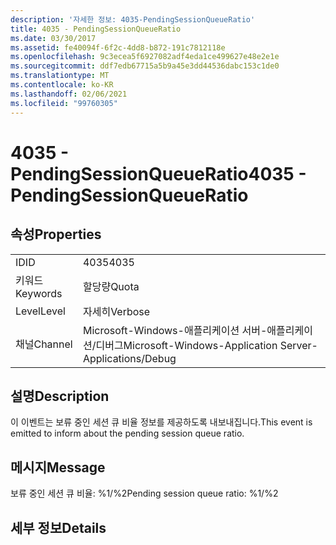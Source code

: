 ```yaml
---
description: '자세한 정보: 4035-PendingSessionQueueRatio'
title: 4035 - PendingSessionQueueRatio
ms.date: 03/30/2017
ms.assetid: fe40094f-6f2c-4dd8-b872-191c7812118e
ms.openlocfilehash: 9c3ecea5f6927082adf4eda1ce499627e48e2e1e
ms.sourcegitcommit: ddf7edb67715a5b9a45e3dd44536dabc153c1de0
ms.translationtype: MT
ms.contentlocale: ko-KR
ms.lasthandoff: 02/06/2021
ms.locfileid: "99760305"
---
```

# <a name="4035---pendingsessionqueueratio"></a><span data-ttu-id="5003b-103">4035 - PendingSessionQueueRatio</span><span class="sxs-lookup"><span data-stu-id="5003b-103">4035 - PendingSessionQueueRatio</span></span>

## <a name="properties"></a><span data-ttu-id="5003b-104">속성</span><span class="sxs-lookup"><span data-stu-id="5003b-104">Properties</span></span>  
  
|||  
|-|-|  
|<span data-ttu-id="5003b-105">ID</span><span class="sxs-lookup"><span data-stu-id="5003b-105">ID</span></span>|<span data-ttu-id="5003b-106">4035</span><span class="sxs-lookup"><span data-stu-id="5003b-106">4035</span></span>|  
|<span data-ttu-id="5003b-107">키워드</span><span class="sxs-lookup"><span data-stu-id="5003b-107">Keywords</span></span>|<span data-ttu-id="5003b-108">할당량</span><span class="sxs-lookup"><span data-stu-id="5003b-108">Quota</span></span>|  
|<span data-ttu-id="5003b-109">Level</span><span class="sxs-lookup"><span data-stu-id="5003b-109">Level</span></span>|<span data-ttu-id="5003b-110">자세히</span><span class="sxs-lookup"><span data-stu-id="5003b-110">Verbose</span></span>|  
|<span data-ttu-id="5003b-111">채널</span><span class="sxs-lookup"><span data-stu-id="5003b-111">Channel</span></span>|<span data-ttu-id="5003b-112">Microsoft-Windows-애플리케이션 서버-애플리케이션/디버그</span><span class="sxs-lookup"><span data-stu-id="5003b-112">Microsoft-Windows-Application Server-Applications/Debug</span></span>|  
  
## <a name="description"></a><span data-ttu-id="5003b-113">설명</span><span class="sxs-lookup"><span data-stu-id="5003b-113">Description</span></span>  

 <span data-ttu-id="5003b-114">이 이벤트는 보류 중인 세션 큐 비율 정보를 제공하도록 내보내집니다.</span><span class="sxs-lookup"><span data-stu-id="5003b-114">This event is emitted to inform about the pending session queue ratio.</span></span>  
  
## <a name="message"></a><span data-ttu-id="5003b-115">메시지</span><span class="sxs-lookup"><span data-stu-id="5003b-115">Message</span></span>  

 <span data-ttu-id="5003b-116">보류 중인 세션 큐 비율: %1/%2</span><span class="sxs-lookup"><span data-stu-id="5003b-116">Pending session queue ratio: %1/%2</span></span>  
  
## <a name="details"></a><span data-ttu-id="5003b-117">세부 정보</span><span class="sxs-lookup"><span data-stu-id="5003b-117">Details</span></span>
